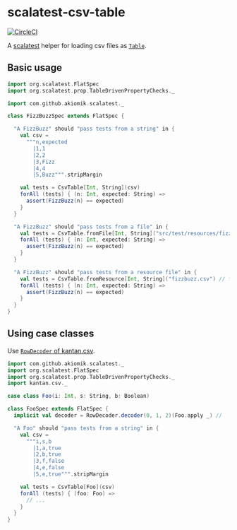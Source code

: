 scalatest-csv-table
===================
[![CircleCI](https://circleci.com/gh/akiomik/scalatest-csv-table.svg?style=svg)](https://circleci.com/gh/akiomik/scalatest-csv-table)

A [scalatest](http://www.scalatest.org/) helper for loading csv files as [`Table`](http://www.scalatest.org/user_guide/table_driven_property_checks).

## Basic usage

```scala
import org.scalatest.FlatSpec
import org.scalatest.prop.TableDrivenPropertyChecks._

import com.github.akiomik.scalatest._

class FizzBuzzSpec extends FlatSpec {

  "A FizzBuzz" should "pass tests from a string" in {
    val csv =
      """n,expected
        |1,1
        |2,2
        |3,Fizz
        |4,4
        |5,Buzz""".stripMargin

    val tests = CsvTable[Int, String](csv)
    forAll (tests) { (n: Int, expected: String) => 
      assert(FizzBuzz(n) == expected)
    }
  }

  "A FizzBuzz" should "pass tests from a file" in {
    val tests = CsvTable.fromFile[Int, String]("src/test/resources/fizzbuzz.csv")
    forAll (tests) { (n: Int, expected: String) => 
      assert(FizzBuzz(n) == expected)
    }
  }

  "A FizzBuzz" should "pass tests from a resource file" in {
    val tests = CsvTable.fromResource[Int, String]("fizzbuzz.csv") // from `src/test/resouces`
    forAll (tests) { (n: Int, expected: String) => 
      assert(FizzBuzz(n) == expected)
    }
  }
}
```

## Using case classes

Use [`RowDecoder` of kantan.csv](https://nrinaudo.github.io/kantan.csv/rows_as_case_classes.html).

```scala
import com.github.akiomik.scalatest._
import org.scalatest.FlatSpec
import org.scalatest.prop.TableDrivenPropertyChecks._
import kantan.csv._

case class Foo(i: Int, s: String, b: Boolean)

class FooSpec extends FlatSpec {
  implicit val decoder = RowDecoder.decoder(0, 1, 2)(Foo.apply _) //

  "A Foo" should "pass tests from a string" in {
    val csv =
      """i,s,b
        |1,a,true
        |2,b,true
        |3,f,false
        |4,e,false
        |5,e,true""".stripMargin

    val tests = CsvTable[Foo](csv)
    forAll (tests) { (foo: Foo) => 
      // ...
    }
  }
}
